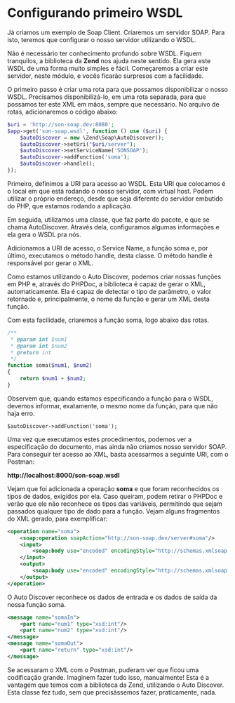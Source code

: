 # Configurando primeiro WSDL

Já criamos um exemplo de Soap Client. Criaremos  um servidor SOAP. Para isto, teremos que configurar o nosso servidor utilizando o WSDL.

Não é necessário ter conhecimento profundo sobre WSDL. Fiquem tranquilos, a biblioteca da **Zend** nos ajuda neste sentido. Ela gera este WSDL de uma forma muito simples e fácil. Começaremos a criar este servidor, neste módulo, e vocês ficarão surpresos com a facilidade.

O primeiro passo é criar uma rota para que possamos disponibilizar o nosso WSDL. Precisamos disponibilizá-lo, em uma rota separada, para que possamos ter este XML em mãos, sempre que necessário. No arquivo de rotas, adicionaremos o código abaixo:

```php
$uri = 'http://son-soap.dev:8080';
$app->get('son-soap.wsdl', function () use ($uri) {
    $autoDiscover = new \Zend\Soap\AutoDiscover();
    $autoDiscover->setUri("$uri/server");
    $autoDiscover->setServiceName('SONSOAP');
    $autoDiscover->addFunction('soma');
    $autoDiscover->handle();
});
```

Primeiro, definimos a URI para acesso ao WSDL. Esta URI que colocamos é o local em que está rodando o nosso servidor, com virtual host. Podem utilizar o próprio endereço, desde que seja diferente do servidor embutido do PHP, que estamos rodando a aplicação.

Em seguida, utilizamos uma classe, que faz parte do pacote, e que se chama AutoDiscover. Através dela, configuramos algumas informações e ela gera o WSDL pra nós.

Adicionamos a URI de acesso, o Service Name, a função soma e, por último, executamos o método handle, desta classe. O método handle é responsável por gerar o XML.

Como estamos utilizando o Auto Discover, podemos criar nossas funções em PHP e, através do PHPDoc, a biblioteca é capaz de gerar o XML, automaticamente. Ela é capaz de detectar o tipo de parâmetro, o valor retornado e, principalmente, o nome da função e gerar um XML desta função.

Com esta facilidade, criaremos a função soma, logo abaixo das rotas.

```php
/**
 * @param int $num1
 * @param int $num2
 * @return int
 */
function soma($num1, $num2)
{
    return $num1 + $num2;
}
```

Observem que, quando estamos especificando a função para o WSDL, devemos informar, exatamente, o mesmo nome da função, para que não haja erro.

`$autoDiscover->addFunction('soma');`

Uma vez que executamos estes procedimentos, podemos ver a especificação do documento, mas ainda não criamos nosso servidor SOAP. Para conseguir ter acesso ao XML, basta acessarmos a seguinte URI, com o Postman:

**http://localhost:8000/son-soap.wsdl**

Vejam que foi adicionada a operação **soma** e que foram reconhecidos os tipos de dados, exigidos por ela. Caso queiram,  podem retirar o PHPDoc e verão que ele não reconhece os tipos das variáveis, permitindo que sejam passados qualquer tipo de dado para a função. Vejam alguns fragmentos do XML gerado, para exemplificar:

```xml
<operation name="soma">
    <soap:operation soapAction="http://son-soap.dev/server#soma"/>
    <input>
        <soap:body use="encoded" encodingStyle="http://schemas.xmlsoap.org/soap/encoding/" namespace="http://son-soap.dev/server"/>
    </input>
    <output>
        <soap:body use="encoded" encodingStyle="http://schemas.xmlsoap.org/soap/encoding/" namespace="http://son-soap.dev/server"/>
    </output>
</operation>
```

O Auto Discover reconhece os dados de entrada e os dados de saída da nossa função soma.

```xml
<message name="somaIn">
    <part name="num1" type="xsd:int"/>
    <part name="num2" type="xsd:int"/>
</message>
<message name="somaOut">
    <part name="return" type="xsd:int"/>
</message>
```

Se acessaram o XML com o Postman, puderam ver que ficou uma codificação grande. Imaginem fazer tudo isso, manualmente! Esta é a vantagem que temos com a biblioteca da Zend, utilizando o Auto Discover. Esta classe fez tudo, sem que precisássemos fazer, praticamente, nada.